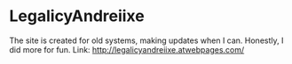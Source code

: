 # LegalicyAndreiixe
The site is created for old systems, making updates when I can. Honestly, I did more for fun.
Link: http://legalicyandreiixe.atwebpages.com/
